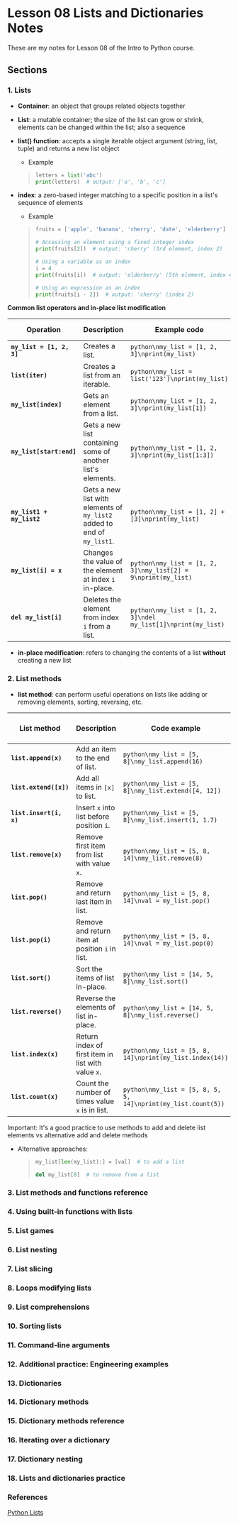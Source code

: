 # Lesson 08 Lists and Dictionaries Notes

These are my notes for Lesson 08 of the Intro to Python course.

## Sections

### 1. Lists

- **Container**: an object that groups related objects together

- **List**: a mutable container; the size of the list can grow or shrink, elements can be changed within the list; also a sequence

- **list() function**: accepts a single iterable object argument (string, list, tuple) and returns a new list object
  - Example
  > ``` python
  > letters = list('abc')
  > print(letters)  # output: ['a', 'b', 'c']
  > ```

- **index**: a zero-based integer matching to a specific position in a list's sequence of elements
  - Example
  > ``` python
  > fruits = ['apple', 'banana', 'cherry', 'date', 'elderberry']
  >
  > # Accessing an element using a fixed integer index
  > print(fruits[2])  # output: 'cherry' (3rd element, index 2)
  >
  > # Using a variable as an index
  > i = 4
  > print(fruits[i])  # output: 'elderberry' (5th element, index 4)
  >
  > # Using an expression as an index
  > print(fruits[i - 2])  # output: 'cherry' (index 2)
  > ```

**Common list operators and in-place list modification**

| Operation | Description | Example code | Example output |
|-----------|-------------|--------------|----------------|
| **`my_list = [1, 2, 3]`** | Creates a list. | ```python\nmy_list = [1, 2, 3]\nprint(my_list)``` | `[1, 2, 3]` |
| **`list(iter)`** | Creates a list from an iterable. | ```python\nmy_list = list('123')\nprint(my_list)``` | `['1', '2', '3']` |
| **`my_list[index]`** | Gets an element from a list. | ```python\nmy_list = [1, 2, 3]\nprint(my_list[1])``` | `2` |
| **`my_list[start:end]`** | Gets a new list containing some of another list's elements. | ```python\nmy_list = [1, 2, 3]\nprint(my_list[1:3])``` | `[2, 3]` |
| **`my_list1 + my_list2`** | Gets a new list with elements of `my_list2` added to end of `my_list1`. | ```python\nmy_list = [1, 2] + [3]\nprint(my_list)``` | `[1, 2, 3]` |
| **`my_list[i] = x`** | Changes the value of the element at index `i` in-place. | ```python\nmy_list = [1, 2, 3]\nmy_list[2] = 9\nprint(my_list)``` | `[1, 2, 9]` |
| **`del my_list[i]`** | Deletes the element from index `i` from a list. | ```python\nmy_list = [1, 2, 3]\ndel my_list[1]\nprint(my_list)``` | `[1, 3]` |

- **in-place modification**: refers to changing the contents of a list **without** creating a new list



### 2. List methods

- **list method**: can perform useful operations on lists like adding or removing elements, sorting, reversing, etc.

| List method | Description | Code example | Final my_list value |
|-------------|-------------|--------------|-------------------|
| **`list.append(x)`** | Add an item to the end of list. | ```python\nmy_list = [5, 8]\nmy_list.append(16)``` | `[5, 8, 16]` |
| **`list.extend([x])`** | Add all items in `[x]` to list. | ```python\nmy_list = [5, 8]\nmy_list.extend([4, 12])``` | `[5, 8, 4, 12]` |
| **`list.insert(i, x)`** | Insert `x` into list before position `i`. | ```python\nmy_list = [5, 8]\nmy_list.insert(1, 1.7)``` | `[5, 1.7, 8]` |
| **`list.remove(x)`** | Remove first item from list with value `x`. | ```python\nmy_list = [5, 8, 14]\nmy_list.remove(8)``` | `[5, 14]` |
| **`list.pop()`** | Remove and return last item in list. | ```python\nmy_list = [5, 8, 14]\nval = my_list.pop()``` | `[5, 8]` <br> `val` is `14` |
| **`list.pop(i)`** | Remove and return item at position `i` in list. | ```python\nmy_list = [5, 8, 14]\nval = my_list.pop(0)``` | `[8, 14]` <br> `val` is `5` |
| **`list.sort()`** | Sort the items of list in-place. | ```python\nmy_list = [14, 5, 8]\nmy_list.sort()``` | `[5, 8, 14]` |
| **`list.reverse()`** | Reverse the elements of list in-place. | ```python\nmy_list = [14, 5, 8]\nmy_list.reverse()``` | `[8, 5, 14]` |
| **`list.index(x)`** | Return index of first item in list with value `x`. | ```python\nmy_list = [5, 8, 14]\nprint(my_list.index(14))``` | Prints `2` |
| **`list.count(x)`** | Count the number of times value `x` is in list. | ```python\nmy_list = [5, 8, 5, 5, 14]\nprint(my_list.count(5))``` | Prints `3` |

Important: It's a good practice to use methods to add and delete list elements vs alternative add and delete methods 
- Alternative approaches:
  > ```python
  > my_list[len(my_list):] = [val]  # to add a list
  >
  > del my_list[0]  # to remove from a list
  > ```



### 3. List methods and functions reference

### 4. Using built-in functions with lists

### 5. List games

### 6. List nesting

### 7. List slicing

### 8. Loops modifying lists

### 9. List comprehensions

### 10. Sorting lists

### 11. Command-line arguments

### 12. Additional practice: Engineering examples

### 13. Dictionaries

### 14. Dictionary methods

### 15. Dictionary methods reference

### 16. Iterating over a dictionary

### 17. Dictionary nesting

### 18. Lists and dictionaries practice

### References

[Python Lists](https://www.geeksforgeeks.org/python/python-lists/)
